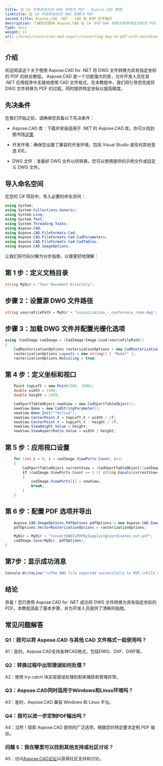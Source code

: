 ```yaml
---
title: 在 C# 中使用坐标将 DWG 转换为 PDF - Aspose.CAD 教程
linktitle: 在 C# 中使用坐标将 DWG 转换为 PDF
second_title: Aspose.CAD .NET - CAD 和 BIM 文件格式
description: 了解如何使用 Aspose.CAD 在 C# 中将 DWG 转换为具有特定坐标的 PDF。按照我们的分步指南进行精确高效的 CAD 文件转换。
type: docs
weight: 11
url: /zh/net/conversion-and-export/converting-dwg-to-pdf-with-coordinates/
---
```

## 介绍

欢迎阅读这个关于使用 Aspose.CAD for .NET 将 DWG 文件转换为具有指定坐标的 PDF 的综合教程。 Aspose.CAD 是一个功能强大的库，允许开发人员在其 .NET 应用程序中无缝地使用 CAD 文件格式。在本教程中，我们将引导您完成将 DWG 文件转换为 PDF 的过程，同时提供特定坐标以提高精度。

## 先决条件

在我们开始之前，请确保您具备以下先决条件：

- Aspose.CAD 库：下载并安装适用于 .NET 的 Aspose.CAD 库。你可以找到图书馆[这里](https://releases.aspose.com/cad/net/).

- 开发环境：确保您设置了兼容的开发环境，包括 Visual Studio 或任何其他首选 IDE。

- DWG 文件：准备好 DWG 文件以供转换。您可以使用提供的示例文件或自定义 DWG 文件。

## 导入命名空间

在您的 C# 项目中，导入必要的命名空间：

```csharp
using System;
using System.Collections.Generic;
using System.Linq;
using System.Text;
using System.Threading.Tasks;
using Aspose.CAD;
using Aspose.CAD.FileFormats.Cad;
using Aspose.CAD.FileFormats.Cad.CadParameters;
using Aspose.CAD.FileFormats.Cad.CadTables;
using Aspose.CAD.ImageOptions;
```

让我们将代码分解为分步指南，以便更好地理解：

## 第 1 步：定义文档目录

```csharp
string MyDir = "Your Document Directory";
```

## 步骤 2：设置源 DWG 文件路径

```csharp
string sourceFilePath = MyDir + "visualization_-_conference_room.dwg";
```

## 步骤 3：加载 DWG 文件并配置光栅化选项

```csharp
using (CadImage cadImage = (CadImage)Image.Load(sourceFilePath))
{
    CadRasterizationOptions rasterizationOptions = new CadRasterizationOptions();
    rasterizationOptions.Layouts = new string[] { "Model" };
    rasterizationOptions.NoScaling = true;
```

## 第 4 步：定义坐标和视口

```csharp
    Point topLeft = new Point(500, 1000);
    double width = 3108;
    double height = 2489;

    CadVportTableObject newView = new CadVportTableObject();
    newView.Name = new CadStringParameter();
    newView.Name.Init("*Active");
    newView.CenterPoint.X = topLeft.X + width / 2f;
    newView.CenterPoint.Y = topLeft.Y - height / 2f;
    newView.ViewHeight.Value = height;
    newView.ViewAspectRatio.Value = width / height;
```

## 第 5 步：应用视口设置

```csharp
    for (int i = 0; i < cadImage.ViewPorts.Count; i++)
    {
        CadVportTableObject currentView = (CadVportTableObject)(cadImage.ViewPorts[i]);
        if (cadImage.ViewPorts.Count == 1 || string.Equals(currentView.Name.Value.ToLowerInvariant(), "*active"))
        {
            cadImage.ViewPorts[i] = newView;
            break;
        }
    }
```

## 第 6 步：配置 PDF 选项并导出

```csharp
    Aspose.CAD.ImageOptions.PdfOptions pdfOptions = new Aspose.CAD.ImageOptions.PdfOptions();
    pdfOptions.VectorRasterizationOptions = rasterizationOptions;

    MyDir = MyDir + "ConvertDWGToPDFBySupplyingCoordinates_out.pdf";
    cadImage.Save(MyDir, pdfOptions);
}
```

## 第7步：显示成功消息

```csharp
Console.WriteLine("\nThe DWG file exported successfully to PDF.\nFile saved at " + MyDir);
```

## 结论

恭喜！您已使用 Aspose.CAD for .NET 成功将 DWG 文件转换为具有指定坐标的 PDF。本教程涵盖了基本步骤，并为开发人员提供了清晰的指南。

## 常见问题解答

### Q1：我可以将 Aspose.CAD 与其他 CAD 文件格式一起使用吗？

A1：是的，Aspose.CAD支持各种CAD格式，包括DWG、DXF、DWF等。

### Q2：转换过程中出现错误如何处理？

A2：使用 try-catch 块实现错误处理机制来捕获和管理异常。

### Q3：Aspose.CAD同时适用于Windows和Linux环境吗？

A3：是的，Aspose.CAD 兼容 Windows 和 Linux 平台。

### Q4：我可以进一步定制PDF输出吗？

A4：当然！探索 Aspose.CAD 提供的广泛选项，根据您的特定要求定制 PDF 输出。

### 问题 5：我在哪里可以找到其他支持或社区讨论？

A5：访问[Aspose.CAD论坛](https://forum.aspose.com/c/cad/19)以获得社区支持和讨论。
